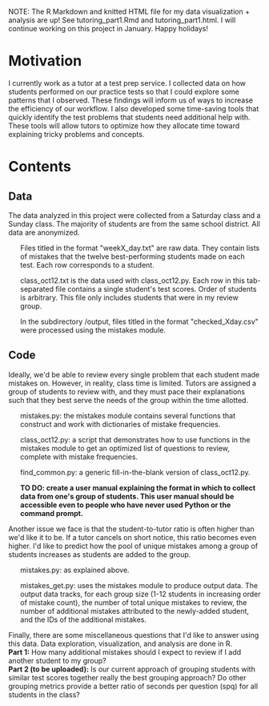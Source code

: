 NOTE: The R Markdown and knitted HTML file for my data visualization + analysis are up! See tutoring_part1.Rmd and tutoring_part1.html. I will continue working on this project in January. Happy holidays!

# Motivation
I currently work as a tutor at a test prep service. I collected data on how students performed on our practice tests so that I could explore some patterns that I observed. These findings will inform us of ways to increase the efficiency of our workflow. I also developed some time-saving tools that quickly identify the test problems that students need additional help with. These tools will allow tutors to optimize how they allocate time toward explaining tricky problems and concepts.

# Contents
## Data
The data analyzed in this project were collected from a Saturday class and a Sunday class. The majority of students are from the same school district. All data are anonymized.
<ul>Files titled in the format "weekX_day.txt" are raw data. They contain lists of mistakes that the twelve best-performing students made on each test. Each row corresponds to a student.</ul>
<ul>class_oct12.txt is the data used with class_oct12.py. Each row in this tab-separated file contains a single student's test scores. Order of students is arbitrary. This file only includes students that were in my review group.</ul>
<ul>In the subdirectory /output, files titled in the format "checked_Xday.csv" were processed using the mistakes module.</ul>

## Code
Ideally, we'd be able to review every single problem that each student made mistakes on. However, in reality, class time is limited. Tutors are assigned a group of students to review with, and they must pace their explanations such that they best serve the needs of the group within the time allotted.
<ul>mistakes.py: the mistakes module contains several functions that construct and work with dictionaries of mistake frequencies. </ul>
<ul>class_oct12.py: a script that demonstrates how to use functions in the mistakes module to get an optimized list of questions to review, complete with mistake frequencies.</ul>
<ul>find_common.py: a generic fill-in-the-blank version of class_oct12.py.</ul>
<ul><b>TO DO: create a user manual explaining the format in which to collect data from one's group of students. This user manual should be accessible even to people who have never used Python or the command prompt.</b></ul>

Another issue we face is that the student-to-tutor ratio is often higher than we'd like it to be. If a tutor cancels on short notice, this ratio becomes even higher. I'd like to predict how the pool of unique mistakes among a group of students increases as students are added to the group.  
<ul>mistakes.py: as explained above.</ul>
<ul>mistakes_get.py: uses the mistakes module to produce output data. The output data tracks, for each group size (1-12 students in increasing order of mistake count), the number of total unique mistakes to review, the number of additional mistakes attributed to the newly-added student, and the IDs of the additional mistakes.</ul>

Finally, there are some miscellaneous questions that I'd like to answer using this data. Data exploration, visualization, and analysis are done in R.  
<b>Part 1:</b> How many additional mistakes should I expect to review if I add another student to my group?  
<b>Part 2 (to be uploaded):</b> Is our current approach of grouping students with similar test scores together really the best grouping approach? Do other grouping metrics provide a better ratio of seconds per question (spq) for all students in the class?
